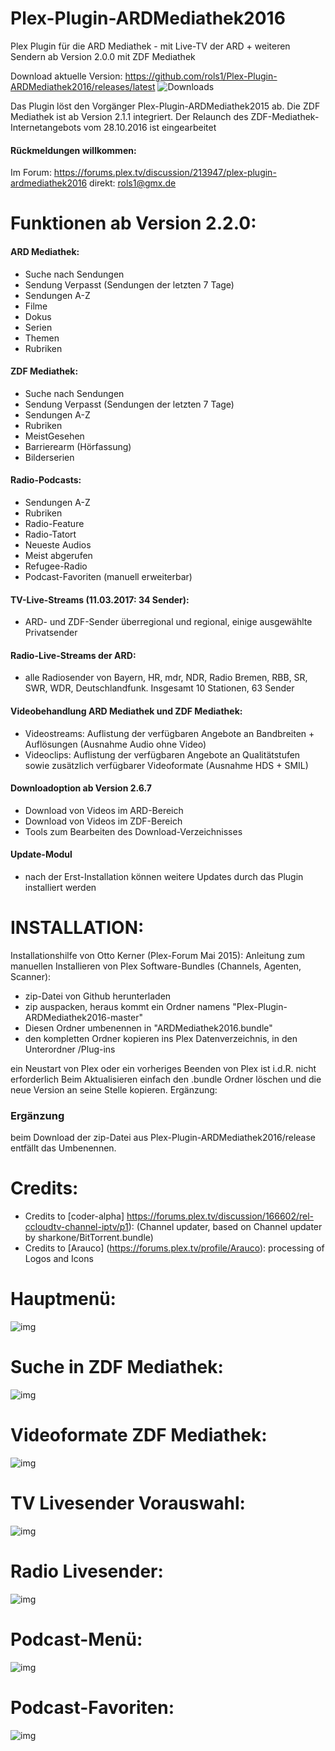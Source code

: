 ﻿Plex-Plugin-ARDMediathek2016
===================
Plex Plugin für die ARD Mediathek - mit Live-TV der ARD + weiteren Sendern
ab Version 2.0.0 mit ZDF Mediathek

Download aktuelle Version: https://github.com/rols1/Plex-Plugin-ARDMediathek2016/releases/latest
![Downloads](https://img.shields.io/github/downloads/rols1/Plex-Plugin-ARDMediathek2016/total.svg "Downloads")

Das Plugin löst den Vorgänger Plex-Plugin-ARDMediathek2015 ab. Die ZDF Mediathek ist ab Version 2.1.1 integriert.
Der Relaunch des ZDF-Mediathek-Internetangebots vom 28.10.2016 ist eingearbeitet 

#### Rückmeldungen willkommen:
Im Forum: https://forums.plex.tv/discussion/213947/plex-plugin-ardmediathek2016
direkt: rols1@gmx.de 
  
Funktionen ab Version 2.2.0: 
===================

#### ARD Mediathek:  
- Suche nach Sendungen
- Sendung Verpasst (Sendungen der letzten 7 Tage)
- Sendungen A-Z
- Filme
- Dokus
- Serien
- Themen
- Rubriken

#### ZDF Mediathek: 
- Suche nach Sendungen
- Sendung Verpasst (Sendungen der letzten 7 Tage)
- Sendungen A-Z
- Rubriken
- MeistGesehen
- Barrierearm (Hörfassung)
- Bilderserien

#### Radio-Podcasts:
- Sendungen A-Z
- Rubriken
- Radio-Feature
- Radio-Tatort
- Neueste Audios
- Meist abgerufen
- Refugee-Radio
- Podcast-Favoriten (manuell erweiterbar)

#### TV-Live-Streams (11.03.2017: 34 Sender): 
- ARD- und ZDF-Sender überregional und regional, einige ausgewählte Privatsender

#### Radio-Live-Streams der ARD:
- alle Radiosender von Bayern, HR, mdr, NDR, Radio Bremen, RBB, SR, SWR, WDR, Deutschlandfunk. Insgesamt 10 Stationen, 63 Sender
 
#### Videobehandlung ARD Mediathek und ZDF Mediathek:
- Videostreams: Auflistung der verfügbaren Angebote an Bandbreiten + Auflösungen (Ausnahme Audio ohne Video)
- Videoclips: Auflistung der verfügbaren Angebote an Qualitätstufen sowie zusätzlich verfügbarer Videoformate (Ausnahme HDS + SMIL) 

#### Downloadoption ab Version 2.6.7
- Download von Videos im ARD-Bereich
- Download von Videos im ZDF-Bereich
- Tools zum Bearbeiten des Download-Verzeichnisses

#### Update-Modul
- nach der Erst-Installation können weitere Updates durch das Plugin installiert werden

INSTALLATION:
===================  
Installationshilfe von Otto Kerner (Plex-Forum Mai 2015):
Anleitung zum manuellen Installieren von Plex Software-Bundles (Channels, Agenten, Scanner):
- zip-Datei von Github herunterladen
- zip auspacken, heraus kommt ein Ordner namens "Plex-Plugin-ARDMediathek2016-master"
- Diesen Ordner umbenennen in "ARDMediathek2016.bundle"
- den kompletten Ordner kopieren ins Plex Datenverzeichnis, in den Unterordner /Plug-ins

ein Neustart von Plex oder ein vorheriges Beenden von Plex ist i.d.R. nicht erforderlich
Beim Aktualisieren einfach den .bundle Ordner löschen und die neue Version an seine Stelle kopieren.
Ergänzung:
 
### Ergänzung
beim Download der zip-Datei aus Plex-Plugin-ARDMediathek2016/release entfällt das Umbenennen.

Credits:
===================  
- Credits to [coder-alpha] https://forums.plex.tv/discussion/166602/rel-ccloudtv-channel-iptv/p1): (Channel updater, based on Channel updater by sharkone/BitTorrent.bundle)
- Credits to [Arauco] (https://forums.plex.tv/profile/Arauco): processing of Logos and Icons

Hauptmenü:
===================  
![img](https://us.v-cdn.net/6025034/uploads/editor/t4/xrwomsb0zpaq.png)

Suche in ZDF Mediathek:
===================  
![img](https://us.v-cdn.net/6025034/uploads/editor/d5/lsawdl1xybzq.png)

Videoformate ZDF Mediathek:
===================  
![img](https://us.v-cdn.net/6025034/uploads/editor/pm/8y069jf7ad38.png)

TV Livesender Vorauswahl:
===================  
![img](https://us.v-cdn.net/6025034/uploads/editor/i5/vo1g066f7n9n.jpg)

Radio Livesender:
===================  
![img](https://us.v-cdn.net/6025034/uploads/editor/m7/qibbk5zksgkj.png)

Podcast-Menü:
===================  
![img](https://us.v-cdn.net/6025034/uploads/editor/mx/pgmo59s3layj.png)

Podcast-Favoriten:
===================  
![img](https://us.v-cdn.net/6025034/uploads/editor/as/s2ogw2bx2s5h.png)



